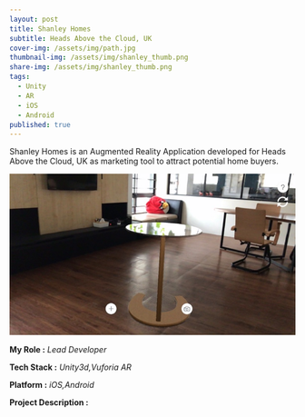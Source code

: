 ```yaml
---
layout: post
title: Shanley Homes
subtitle: Heads Above the Cloud, UK
cover-img: /assets/img/path.jpg
thumbnail-img: /assets/img/shanley_thumb.png
share-img: /assets/img/shanley_thumb.png
tags:
  - Unity
  - AR
  - iOS
  - Android
published: true
---
```


Shanley Homes is an Augmented Reality Application developed for Heads Above the Cloud, UK as marketing tool to attract potential home buyers.

![Hatil_Ar](/assets/img/hatil_ar.jpeg)

**My Role :** _Lead Developer_ 

**Tech Stack :** _Unity3d,Vuforia AR_

**Platform :** _iOS,Android_

**Project Description :**

